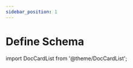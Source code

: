 ```yaml
---
sidebar_position: 1
---
```


# Define Schema

import DocCardList from '@theme/DocCardList';

<DocCardList />
